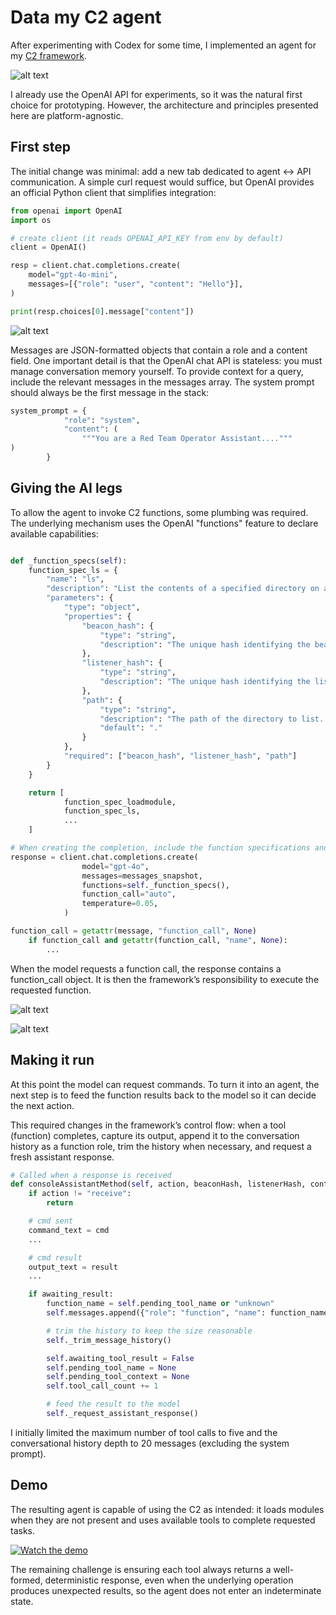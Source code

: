# Data my C2 agent

After experimenting with Codex for some time, I implemented an agent for my [C2 framework](https://github.com/maxDcb/C2TeamServer).

![alt text](./media/data.png)

I already use the OpenAI API for experiments, so it was the natural first choice for prototyping. However, the architecture and principles presented here are platform-agnostic.

## First step

The initial change was minimal: add a new tab dedicated to agent ↔ API communication. A simple curl request would suffice, but OpenAI provides an official Python client that simplifies integration:

``` python
from openai import OpenAI
import os

# create client (it reads OPENAI_API_KEY from env by default)
client = OpenAI()

resp = client.chat.completions.create(
    model="gpt-4o-mini",
    messages=[{"role": "user", "content": "Hello"}],
)

print(resp.choices[0].message["content"])
```

![alt text](./media/NewTab.png)


Messages are JSON-formatted objects that contain a role and a content field. One important detail is that the OpenAI chat API is stateless: you must manage conversation memory yourself. To provide context for a query, include the relevant messages in the messages array. The system prompt should always be the first message in the stack:

```python
system_prompt = {
            "role": "system",
            "content": (
                """You are a Red Team Operator Assistant...."""
)
        }
```

## Giving the AI legs

To allow the agent to invoke C2 functions, some plumbing was required. The underlying mechanism uses the OpenAI "functions" feature to declare available capabilities:

```python

def _function_specs(self):
    function_spec_ls = {
        "name": "ls",
        "description": "List the contents of a specified directory on a specific beacon.",
        "parameters": {
            "type": "object",
            "properties": {
                "beacon_hash": {
                    "type": "string",
                    "description": "The unique hash identifying the beacon to execute the command on"
                },
                "listener_hash": {
                    "type": "string",
                    "description": "The unique hash identifying the listener at which the beacon is connected"
                },
                "path": {
                    "type": "string",
                    "description": "The path of the directory to list. If omitted, uses the current working directory.",
                    "default": "."
                }
            },
            "required": ["beacon_hash", "listener_hash", "path"]
        }
    }

    return [
            function_spec_loadmodule,
            function_spec_ls,
            ...
    ]

# When creating the completion, include the function specifications and enable automatic function calling:
response = client.chat.completions.create(
                model="gpt-4o",
                messages=messages_snapshot,
                functions=self._function_specs(),
                function_call="auto",
                temperature=0.05,
            )

function_call = getattr(message, "function_call", None)
    if function_call and getattr(function_call, "name", None):
        ...
```

When the model requests a function call, the response contains a function_call object. It is then the framework’s responsibility to execute the requested function.

![alt text](./media/runls.png)

![alt text](./media/ls.png)

## Making it run

At this point the model can request commands. To turn it into an agent, the next step is to feed the function results back to the model so it can decide the next action.

This required changes in the framework’s control flow: when a tool (function) completes, capture its output, append it to the conversation history as a function role, trim the history when necessary, and request a fresh assistant response.


``` python
# Called when a response is received
def consoleAssistantMethod(self, action, beaconHash, listenerHash, context, cmd, result):
    if action != "receive":
        return

    # cmd sent
    command_text = cmd 
    ...

    # cmd result
    output_text = result 
    ...

    if awaiting_result:
        function_name = self.pending_tool_name or "unknown"
        self.messages.append({"role": "function", "name": function_name, "content": display_output})

        # trim the history to keep the size reasonable
        self._trim_message_history()

        self.awaiting_tool_result = False
        self.pending_tool_name = None
        self.pending_tool_context = None
        self.tool_call_count += 1

        # feed the result to the model
        self._request_assistant_response()
```

I initially limited the maximum number of tool calls to five and the conversational history depth to 20 messages (excluding the system prompt).

## Demo

The resulting agent is capable of using the C2 as intended: it loads modules when they are not present and uses available tools to complete requested tasks.

[![Watch the demo](./media/thumb.png)](./media/C2Agent.mp4)

The remaining challenge is ensuring each tool always returns a well-formed, deterministic response, even when the underlying operation produces unexpected results, so the agent does not enter an indeterminate state.